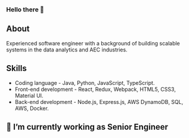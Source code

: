 ### Hello there 👋

## About
Experienced software engineer with a background of building scalable systems in the data analytics and AEC industries.

## Skills
- Coding language - Java, Python, JavaScript, TypeScript.
- Front-end development - React, Redux, Webpack, HTML5, CSS3, Material UI.
- Back-end development - Node.js, Express.js, AWS DynamoDB, SQL, AWS, Docker.

## 🔭 I’m currently working as Senior Engineer

<!--
**niksde/niksde** is a ✨ _special_ ✨ repository because its `README.md` (this file) appears on your GitHub profile.

Here are some ideas to get you started:
✔️
- 🔭 I’m currently working on ...
- 🌱 I’m currently learning ...
- 👯 I’m looking to collaborate on ...
- 🤔 I’m looking for help with ...
- 💬 Ask me about ...
- 📫 How to reach me: ...
- 😄 Pronouns: ...
- ⚡ Fun fact: ...
-->

